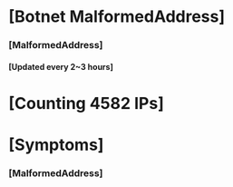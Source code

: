 # [Botnet MalformedAddress]
### [MalformedAddress]
#### [Updated every 2~3 hours]

# [Counting 4582 IPs]

# [Symptoms] 
###   [MalformedAddress]
